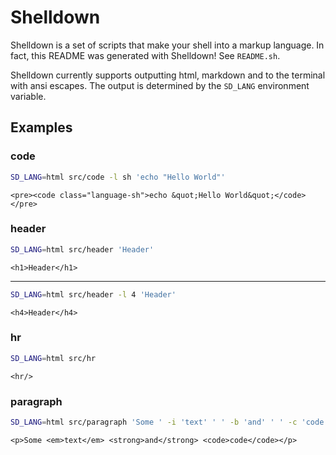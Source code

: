# Shelldown

Shelldown is a set of scripts that make your shell into a markup language. In fact, this README was generated with Shelldown! See `README.sh`.

Shelldown currently supports outputting html, markdown and to the terminal with ansi escapes. The output is determined by the `SD_LANG` environment variable.

## Examples

### code

```bash
SD_LANG=html src/code -l sh 'echo "Hello World"'
```

```
<pre><code class="language-sh">echo &quot;Hello World&quot;</code></pre>
```

### header

```bash
SD_LANG=html src/header 'Header'
```

```
<h1>Header</h1>
```

---
```bash
SD_LANG=html src/header -l 4 'Header'
```

```
<h4>Header</h4>
```

### hr

```bash
SD_LANG=html src/hr
```

```
<hr/>
```

### paragraph

```bash
SD_LANG=html src/paragraph 'Some ' -i 'text' ' ' -b 'and' ' ' -c 'code'
```

```
<p>Some <em>text</em> <strong>and</strong> <code>code</code></p>
```

